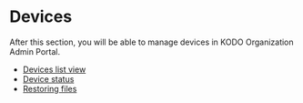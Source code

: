 # Devices

After this section, you will be able to manage devices in KODO Organization Admin Portal.

* [Devices list view](devices-list.md)
* [Device status](device-status.md)
* [Restoring files](rmb.md)



